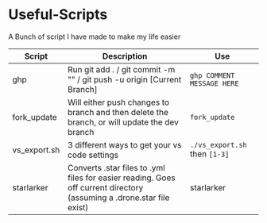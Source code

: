 # Useful-Scripts
A Bunch of script I have made to make my life easier

| Script  | Description  | Use  |
|---------|--------------|------|
|  ghp |  Run git add . / git commit -m "" / git push -u origin [Current Branch] | ```ghp COMMENT MESSAGE HERE```  |
|  fork_update |  Will either push changes to branch and then delete the branch, or will update the dev branch |  ```fork_update``` |
| vs_export.sh  | 3 different ways to get your vs code settings  | ```./vs_export.sh``` then ```[1-3]```  |
| starlarker  | Converts .star files to .yml files for easier reading. Goes off current directory (assuming a .drone.star file exist)  | starlarker  |



